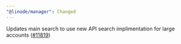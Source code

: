 ```yaml
---
"@linode/manager": Changed
---
```


Updates main search to use new API search implimentation for large accounts ([#11819](https://github.com/linode/manager/pull/11819))
